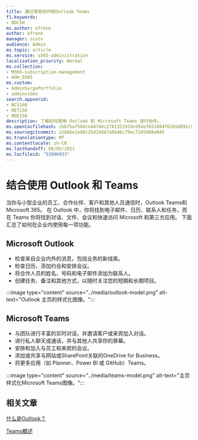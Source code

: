 ```yaml
---
title: 通过使用协作和Outlook Teams
f1.keywords:
- NOCSH
ms.author: efrene
author: efrene
manager: scotv
audience: Admin
ms.topic: article
ms.service: o365-administration
localization_priority: Normal
ms.collection:
- M365-subscription-management
- Adm_O365
ms.custom:
- AdminSurgePortfolio
- adminvideo
search.appverid:
- BCS160
- MET150
- MOE150
description: 了解如何使用 Outlook 和 Microsoft Teams 进行协作。
ms.openlocfilehash: cbbf5af50dce48746c2781321919cd54e7651684f62b5d891c9251e8f34af44f
ms.sourcegitcommit: a1b66e1e80c25d14d67a9b46c79ec7245d88e045
ms.translationtype: MT
ms.contentlocale: zh-CN
ms.lasthandoff: 08/05/2021
ms.locfileid: "53906933"
---
```

# <a name="use-outlook-and-teams-together"></a>结合使用 Outlook 和 Teams

当你与小型企业的员工、合作伙伴、客户和其他人员通信时，Outlook Teams和Microsoft 365。 在 Outlook 中，你将找到电子邮件、日历、联系人和任务，而在 Teams 你将找到对话、文件、会议和快速访问 Microsoft 和第三方应用。 下面汇总了如何在企业内使用每一项功能。

## <a name="microsoft-outlook"></a>Microsoft Outlook

- 检查来自企业内外的消息，包括业务的新线索。
- 检查日历、添加约会和安排会议。
- 将合作人员的姓名、号码和电子邮件添加为联系人。
- 创建任务、备注和其他方式，以随时关注您的短期和长期项目。

:::image type="content" source="../media/outlook-model.png" alt-text="Outlook 主页的样式化图像。":::

## <a name="microsoft-teams"></a>Microsoft Teams

- 与团队进行丰富的实时对话，并邀请客户或来宾加入对话。
- 进行私人聊天或通话，并与其他人共享你的屏幕。
- 安排和加入与员工和来宾的会议。
- 添加或共享与网站或SharePoint关联的OneDrive for Business。
- 将更多应用（如 Planner、Power BI 或 GitHub）Teams。

:::image type="content" source="../media/teams-model.png" alt-text="主页样式化Microsoft Teams图像。"::: 

## <a name="related-articles"></a>相关文章

[什么是Outlook？](https://support.microsoft.com/office10f1fa35-f33a-4cb7-838c-a7f3e6228b20)

[Teams概述](/MicrosoftTeams/Teams-overview)